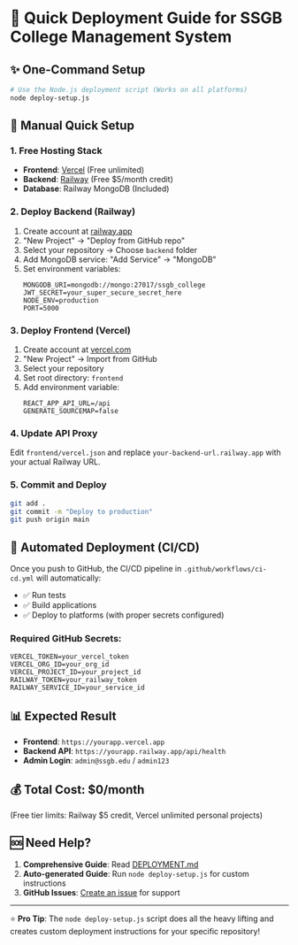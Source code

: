 # 🚀 Quick Deployment Guide for SSGB College Management System

## ✨ One-Command Setup

```bash
# Use the Node.js deployment script (Works on all platforms)
node deploy-setup.js
```

## 🎯 Manual Quick Setup

### 1. Free Hosting Stack
- **Frontend**: [Vercel](https://vercel.com) (Free unlimited)
- **Backend**: [Railway](https://railway.app) (Free $5/month credit)
- **Database**: Railway MongoDB (Included)

### 2. Deploy Backend (Railway)
1. Create account at [railway.app](https://railway.app)
2. "New Project" → "Deploy from GitHub repo"
3. Select your repository → Choose `backend` folder
4. Add MongoDB service: "Add Service" → "MongoDB"
5. Set environment variables:
   ```env
   MONGODB_URI=mongodb://mongo:27017/ssgb_college
   JWT_SECRET=your_super_secure_secret_here
   NODE_ENV=production
   PORT=5000
   ```

### 3. Deploy Frontend (Vercel)
1. Create account at [vercel.com](https://vercel.com)
2. "New Project" → Import from GitHub
3. Select your repository
4. Set root directory: `frontend`
5. Add environment variable:
   ```env
   REACT_APP_API_URL=/api
   GENERATE_SOURCEMAP=false
   ```

### 4. Update API Proxy
Edit `frontend/vercel.json` and replace `your-backend-url.railway.app` with your actual Railway URL.

### 5. Commit and Deploy
```bash
git add .
git commit -m "Deploy to production"
git push origin main
```

## 🤖 Automated Deployment (CI/CD)

Once you push to GitHub, the CI/CD pipeline in `.github/workflows/ci-cd.yml` will automatically:
- ✅ Run tests
- ✅ Build applications
- ✅ Deploy to platforms (with proper secrets configured)

### Required GitHub Secrets:
```
VERCEL_TOKEN=your_vercel_token
VERCEL_ORG_ID=your_org_id
VERCEL_PROJECT_ID=your_project_id
RAILWAY_TOKEN=your_railway_token
RAILWAY_SERVICE_ID=your_service_id
```

## 📊 Expected Result

- **Frontend**: `https://yourapp.vercel.app`
- **Backend API**: `https://yourapp.railway.app/api/health`
- **Admin Login**: `admin@ssgb.edu` / `admin123`

## 💰 Total Cost: $0/month
(Free tier limits: Railway $5 credit, Vercel unlimited personal projects)

## 🆘 Need Help?

1. **Comprehensive Guide**: Read [DEPLOYMENT.md](./DEPLOYMENT.md)
2. **Auto-generated Guide**: Run `node deploy-setup.js` for custom instructions
3. **GitHub Issues**: [Create an issue](../../issues) for support

---

⭐ **Pro Tip**: The `node deploy-setup.js` script does all the heavy lifting and creates custom deployment instructions for your specific repository!
